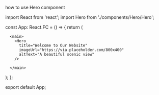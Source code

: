 how to use Hero component

import React from 'react';
import Hero from './components/Hero/Hero';

const App: React.FC = () => {
  return (

      <main>
        <Hero
          title="Welcome to Our Website"
          imageUrl="https://via.placeholder.com/800x400"
          altText="A beautiful scenic view"
        />

      </main>
  );
};

export default App;
